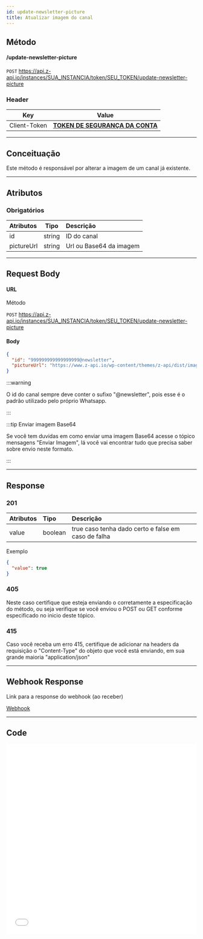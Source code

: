 ```yaml
---
id: update-newsletter-picture
title: Atualizar imagem do canal
---
```


## Método

#### /update-newsletter-picture

`POST` https://api.z-api.io/instances/SUA_INSTANCIA/token/SEU_TOKEN/update-newsletter-picture

### Header

|      Key       |            Value            |
| :------------: |     :-----------------:     |
|  Client-Token  | **[TOKEN DE SEGURANÇA DA CONTA](../security/client-token)** |
---

## Conceituação

Este método é responsável por alterar a imagem de um canal já existente.

---

## Atributos

### Obrigatórios

| Atributos  |  Tipo  | Descrição               |
| :--------- | :----: | :---------------------- |
| id         | string | ID do canal             |
| pictureUrl | string | Url ou Base64 da imagem |


---

## Request Body

#### URL

Método

`POST` https://api.z-api.io/instances/SUA_INSTANCIA/token/SEU_TOKEN/update-newsletter-picture

#### Body

```json
{
  "id": "999999999999999999@newsletter",
  "pictureUrl": "https://www.z-api.io/wp-content/themes/z-api/dist/images/logo.svg"
}
```

:::warning

O id do canal sempre deve conter o sufixo "@newsletter", pois esse é o padrão utilizado pelo próprio Whatsapp.

:::

:::tip Enviar imagem Base64

Se você tem duvidas em como enviar uma imagem Base64 acesse o tópico mensagens "Enviar Imagem", lá você vai encontrar tudo que precisa saber sobre envio neste formato.

:::

---

## Response

### 201

| Atributos | Tipo    | Descrição                                           |
| :-------- | :------ | :-------------------------------------------------- |
| value     | boolean | true caso tenha dado certo e false em caso de falha |

Exemplo

```json
{
  "value": true
}
```

### 405

Neste caso certifique que esteja enviando o corretamente a especificação do método, ou seja verifique se você enviou o POST ou GET conforme especificado no inicio deste tópico.

### 415

Caso você receba um erro 415, certifique de adicionar na headers da requisição o "Content-Type" do objeto que você está enviando, em sua grande maioria "application/json"

---

## Webhook Response

Link para a response do webhook (ao receber)

[Webhook](../webhooks/on-message-received#response)

---

## Code

<iframe src="//api.apiembed.com/?source=https://raw.githubusercontent.com/Z-API/z-api-docs/main/json-examples/update-newsletter-picture.json&targets=all" frameborder="0" scrolling="no" width="100%" height="500px" seamless></iframe>
